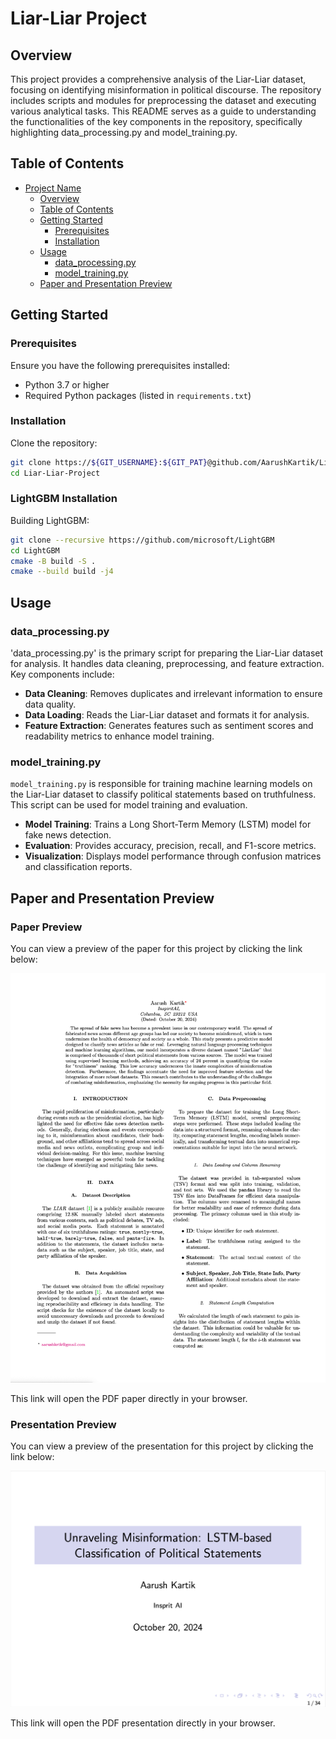 
# Liar-Liar Project

## Overview

This project provides a comprehensive analysis of the Liar-Liar dataset, focusing on identifying misinformation in political discourse. The repository includes scripts and modules for preprocessing the dataset and executing various analytical tasks. This README serves as a guide to understanding the functionalities of the key components in the repository, specifically highlighting data_processing.py and model_training.py.

## Table of Contents
- [Project Name](#project-name)
  - [Overview](#overview)
  - [Table of Contents](#table-of-contents)
  - [Getting Started](#getting-started)
    - [Prerequisites](#prerequisites)
    - [Installation](#installation)
  - [Usage](#usage)
    - [data_processing.py](#data_processing_py)
    - [model_training.py](#model_training_py)
  - [Paper and Presentation Preview](#paper-and-presentation-preview)

## Getting Started

### Prerequisites

Ensure you have the following prerequisites installed:
- Python 3.7 or higher
- Required Python packages (listed in `requirements.txt`)

### Installation

Clone the repository:
```bash
git clone https://${GIT_USERNAME}:${GIT_PAT}@github.com/AarushKartik/Liar-Liar-Project.git
cd Liar-Liar-Project
```

### LightGBM Installation

Building LightGBM: 
```bash
git clone --recursive https://github.com/microsoft/LightGBM
cd LightGBM
cmake -B build -S .
cmake --build build -j4
```

## Usage

### data_processing.py

'data_processing.py' is the primary script for preparing the Liar-Liar dataset for analysis. It handles data cleaning, preprocessing, and feature extraction. Key components include:

- **Data Cleaning**: Removes duplicates and irrelevant information to ensure data quality.
- **Data Loading**: Reads the Liar-Liar dataset and formats it for analysis.
- **Feature Extraction**: Generates features such as sentiment scores and readability metrics to enhance model training.

### model_training.py

`model_training.py` is responsible for training machine learning models on the Liar-Liar dataset to classify political statements based on truthfulness. This script can be used for model training and evaluation.

- **Model Training**: Trains a Long Short-Term Memory (LSTM) model for fake news detection.
- **Evaluation**: Provides accuracy, precision, recall, and F1-score metrics.
- **Visualization**: Displays model performance through confusion matrices and classification reports.

## Paper and Presentation Preview

### Paper Preview

You can view a preview of the paper for this project by clicking the link below:

[![PDF Paper Preview](https://raw.githubusercontent.com/AarushKartik/Liar-Liar-Project/main/assets/paper_thumbnail.png)](https://github.com/AarushKartik/Liar-Liar-Project/raw/main/assets/Aarush_Liar_Liar_Paper.pdf)

This link will open the PDF paper directly in your browser.

### Presentation Preview

You can view a preview of the presentation for this project by clicking the link below:

[![PDF Presentation Preview](https://raw.githubusercontent.com/AarushKartik/Liar-Liar-Project/main/assets/presentation_thumbnail.png)](https://github.com/AarushKartik/Liar-Liar-Project/raw/main/assets/Aarush_Liar_Liar_Presentation.pdf)

This link will open the PDF presentation directly in your browser.

